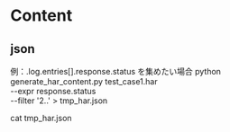 # Content


## json
例：.log.entries[].response.status を集めたい場合
python generate_har_content.py test_case1.har \
       --expr response.status \
       --filter '2..' > tmp_har.json

cat tmp_har.json
